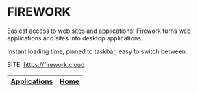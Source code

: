 # FIREWORK

 Easiest access to web sites and applications! Firework turns web applications and sites into desktop applications.
 
 Instant loading time, pinned to taskbar, easy to switch between.

 SITE: https://firework.cloud

 | [Applications](https://portable-linux-apps.github.io/apps.html) | [Home](https://portable-linux-apps.github.io)
 | --- | --- |
